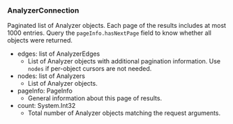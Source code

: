 ### AnalyzerConnection
Paginated list of Analyzer objects. Each page of the results includes at most 1000 entries. Query the `pageInfo.hasNextPage` field to know whether all objects were returned.

- edges: list of AnalyzerEdges
  - List of Analyzer objects with additional pagination information. Use `nodes` if per-object cursors are not needed.
- nodes: list of Analyzers
  - List of Analyzer objects.
- pageInfo: PageInfo
  - General information about this page of results.
- count: System.Int32
  - Total number of Analyzer objects matching the request arguments.
